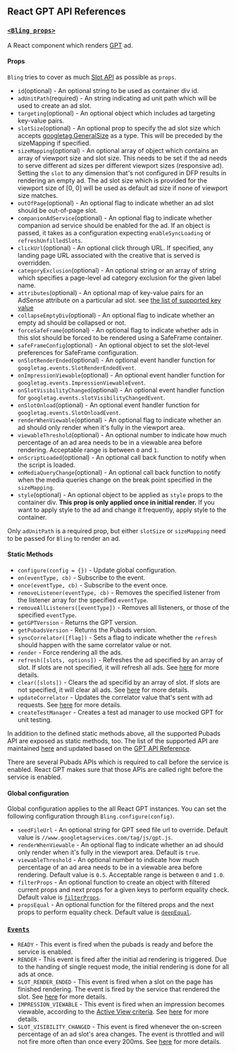 ## React GPT API References

### <a id='Bling'></a>[`<Bling props>`](#Bling)

A React component which renders [GPT](https://support.google.com/dfp_sb/answer/1649768?hl=en) ad.

#### Props

`Bling` tries to cover as much [Slot API](https://developers.google.com/doubleclick-gpt/reference#googletagslot) as possible as `props`.

- `id`(optional) - An optional string to be used as container div id.
- `adUnitPath`(required) - An string indicating ad unit path which will be used to create an ad slot.
- `targeting`(optional) - An optional object which includes ad targeting key-value pairs.
- `slotSize`(optional) - An optional prop to specify the ad slot size which accepts [googletag.GeneralSize](https://developers.google.com/doubleclick-gpt/reference#googletag.GeneralSize) as a type. This will be preceded by the sizeMapping if specified.
- `sizeMapping`(optional) - An optional array of object which contains an array of viewport size and slot size. This needs to be set if the ad needs to serve different ad sizes per different viewport sizes (responsive ad). Setting the `slot` to any dimension that's not configured in DFP results in rendering an empty ad. The ad slot size which is provided for the viewport size of [0, 0] will be used as default ad size if none of viewport size matches.
- `outOfPage`(optional) - An optional flag to indicate whether an ad slot should be out-of-page slot.
- `companionAdService`(optional) - An optional flag to indicate whether companion ad service should be enabled for the ad. If an object is passed, it takes as a configuration expecting `enableSyncLoading` or `refreshUnfilledSlots`.
- `clickUrl`(optional) - An optional click through URL. If specified, any landing page URL associated with the creative that is served is overridden.
- `categoryExclusion`(optional) - An optional string or an array of string which specifies a page-level ad category exclusion for the given label name.
- `attributes`(optional) - An optional map of key-value pairs for an AdSense attribute on a particular ad slot. see [the list of supported key value](https://developers.google.com/doubleclick-gpt/adsense_attributes#adsense_parameters.googletag.Slot)
- `collapseEmptyDiv`(optional) - An optional flag to indicate whether an empty ad should be collapsed or not.
- `forceSafeFrame`(optional) - An optional flag to indicate whether ads in this slot should be forced to be rendered using a SafeFrame container.
- `safeFrameConfig`(optional) - An optional object to set the slot-level preferences for SafeFrame configuration.
- `onSlotRenderEnded`(optional) - An optional event handler function for `googletag.events.SlotRenderEndedEvent`.
- `onImpressionViewable`(optional) - An optional event handler function for `googletag.events.ImpressionViewableEvent`.
- `onSlotVisibilityChanged`(optional) - An optional event handler function for `googletag.events.slotVisibilityChangedEvent`.
- `onSlotOnload`(optional) - An optional event handler function for `googletag.events.SlotOnloadEvent`.
- `renderWhenViewable`(optional) - An optional flag to indicate whether an ad should only render when it's fully in the viewport area.
- `viewableThreshold`(optional) - An optional number to indicate how much percentage of an ad area needs to be in a viewable area before rendering. Acceptable range is between `0` and `1`.
- `onScriptLoaded`(optional) - An optional call back function to notify when the script is loaded.
- `onMediaQueryChange`(optional) - An optional call back function to notify when the media queries change on the break point specified in the `sizeMapping`.
- `style`(optional) - An optional object to be applied as `style` props to the container div. **This prop is only applied once in initial render.** If you want to apply style to the ad and change it frequently, apply style to the container.

Only `adUnitPath` is a required prop, but either `slotSize` or `sizeMapping` need to be passed for `Bling` to render an ad.

#### Static Methods

- `configure(config = {})` - Update global configuration.
- `on(eventType, cb)` - Subscribe to the event.
- `once(eventType, cb)` - Subscribe to the event once.
- `removeListener(eventType, cb)` - Removes the specified listener from the listener array for the specified `eventType`.
- `removeAllListeners([eventType])` - Removes all listeners, or those of the specified `eventType`.
- `getGPTVersion` - Returns the GPT version.
- `getPubadsVersion` - Returns the Pubads version.
- `syncCorrelator([flag])` - Sets a flag to indicate whether the `refresh` should happen with the same correlator value or not.
- `render` - Force rendering all the ads.
- `refresh([slots, options])` - Refreshes the ad specified by an array of slot. If slots are not specified, it will refresh all ads. See [here](https://developers.google.com/doubleclick-gpt/reference#googletag.PubAdsService_refresh) for more details.
- `clear([slots])` - Clears the ad specifid by an array of slot. If slots are not specified, it will clear all ads. See [here](https://developers.google.com/doubleclick-gpt/reference#googletagpubadsservice) for more details.
- `updateCorrelator` - Updates the correlator value that's sent with ad requests. See [here](https://developers.google.com/doubleclick-gpt/reference#googletag.PubAdsService_updateCorrelator) for more details.
- `createTestManager` - Creates a test ad manager to use mocked GPT for unit testing.

In addition to the defined static methods above, all the supported Pubads API are exposed as static methods, too.
The list of the supported API are maintained [here](https://github.com/nfl/react-gpt/blob/master/src/createManager.js#L9) and updated based on the [GPT API Reference](https://developers.google.com/doubleclick-gpt/reference).

There are several Pubads APIs which is required to call before the service is enabled.
React GPT makes sure that those APIs are called right before the service is enabled.

#### Global configuration

Global configuration applies to the all React GPT instances. You can set the following configuration through `Bling.configure(config)`.

- `seedFileUrl` - An optional string for GPT seed file url to override. Default value is `//www.googletagservices.com/tag/js/gpt.js`.
- `renderWhenViewable` - An optional flag to indicate whether an ad should only render when it's fully in the viewport area. Default is `true`.
- `viewableThreshold` - An optional number to indicate how much percentage of an ad area needs to be in a viewable area before rendering. Default value is `0.5`. Acceptable range is between `0` and `1.0`.
- `filterProps` - An optional function to create an object with filtered current props and next props for a given keys to perform equality check. Default value is [`filterProps`](../../src/utils/filterProps.js).
- `propsEqual` - An optional function for the filtered props and the next props to perform equality check. Default value is [`deepEqual`](https://github.com/substack/node-deep-equal).

### <a id='Events'></a>[`Events`](#Events)

- `READY` - This event is fired when the pubads is ready and before the service is enabled.
- `RENDER` - This event is fired after the initial ad rendering is triggered. Due to the handing of single request mode, the initial rendering is done for all ads at once.
- `SLOT_RENDER_ENDED` - This event is fired when a slot on the page has finished rendering. The event is fired by the service that rendered the slot. See [here](https://developers.google.com/doubleclick-gpt/reference#googletageventsslotrenderendedevent) for more details.
- `IMPRESSION_VIEWABLE` - This event is fired when an impression becomes viewable, according to the [Active View criteria](https://support.google.com/dfp_premium/answer/4574077?hl=en). See [here](https://developers.google.com/doubleclick-gpt/reference#googletageventsimpressionviewableevent) for more details.
- `SLOT_VISIBILITY_CHANGED` - This event is fired whenever the on-screen percentage of an ad slot's area changes. The event is throttled and will not fire more often than once every 200ms. See [here](https://developers.google.com/doubleclick-gpt/reference#googletageventsslotvisibilitychangedevent) for more details.
